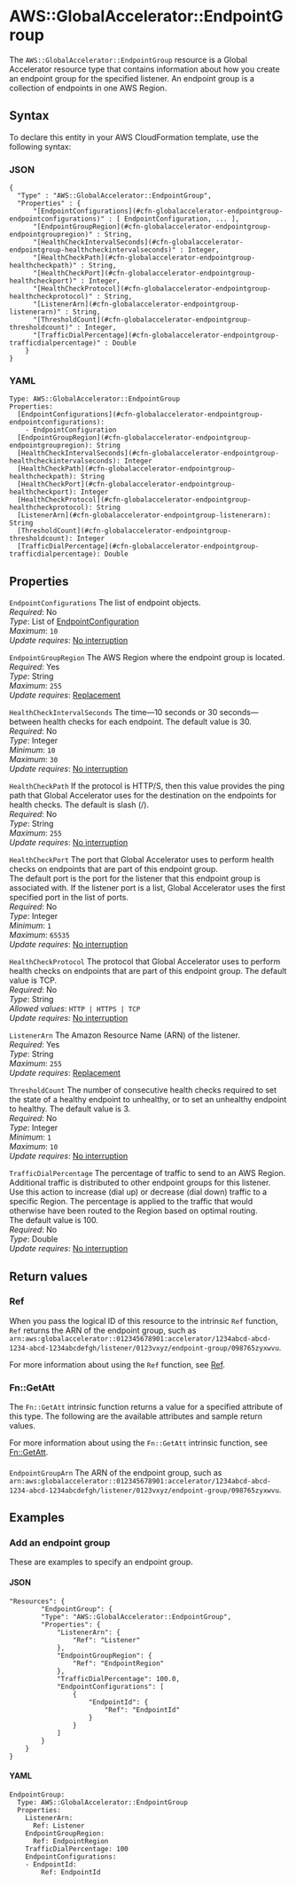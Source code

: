 # AWS::GlobalAccelerator::EndpointGroup<a name="aws-resource-globalaccelerator-endpointgroup"></a>

The `AWS::GlobalAccelerator::EndpointGroup` resource is a Global Accelerator resource type that contains information about how you create an endpoint group for the specified listener\. An endpoint group is a collection of endpoints in one AWS Region\.

## Syntax<a name="aws-resource-globalaccelerator-endpointgroup-syntax"></a>

To declare this entity in your AWS CloudFormation template, use the following syntax:

### JSON<a name="aws-resource-globalaccelerator-endpointgroup-syntax.json"></a>

```
{
  "Type" : "AWS::GlobalAccelerator::EndpointGroup",
  "Properties" : {
      "[EndpointConfigurations](#cfn-globalaccelerator-endpointgroup-endpointconfigurations)" : [ EndpointConfiguration, ... ],
      "[EndpointGroupRegion](#cfn-globalaccelerator-endpointgroup-endpointgroupregion)" : String,
      "[HealthCheckIntervalSeconds](#cfn-globalaccelerator-endpointgroup-healthcheckintervalseconds)" : Integer,
      "[HealthCheckPath](#cfn-globalaccelerator-endpointgroup-healthcheckpath)" : String,
      "[HealthCheckPort](#cfn-globalaccelerator-endpointgroup-healthcheckport)" : Integer,
      "[HealthCheckProtocol](#cfn-globalaccelerator-endpointgroup-healthcheckprotocol)" : String,
      "[ListenerArn](#cfn-globalaccelerator-endpointgroup-listenerarn)" : String,
      "[ThresholdCount](#cfn-globalaccelerator-endpointgroup-thresholdcount)" : Integer,
      "[TrafficDialPercentage](#cfn-globalaccelerator-endpointgroup-trafficdialpercentage)" : Double
    }
}
```

### YAML<a name="aws-resource-globalaccelerator-endpointgroup-syntax.yaml"></a>

```
Type: AWS::GlobalAccelerator::EndpointGroup
Properties: 
  [EndpointConfigurations](#cfn-globalaccelerator-endpointgroup-endpointconfigurations): 
    - EndpointConfiguration
  [EndpointGroupRegion](#cfn-globalaccelerator-endpointgroup-endpointgroupregion): String
  [HealthCheckIntervalSeconds](#cfn-globalaccelerator-endpointgroup-healthcheckintervalseconds): Integer
  [HealthCheckPath](#cfn-globalaccelerator-endpointgroup-healthcheckpath): String
  [HealthCheckPort](#cfn-globalaccelerator-endpointgroup-healthcheckport): Integer
  [HealthCheckProtocol](#cfn-globalaccelerator-endpointgroup-healthcheckprotocol): String
  [ListenerArn](#cfn-globalaccelerator-endpointgroup-listenerarn): String
  [ThresholdCount](#cfn-globalaccelerator-endpointgroup-thresholdcount): Integer
  [TrafficDialPercentage](#cfn-globalaccelerator-endpointgroup-trafficdialpercentage): Double
```

## Properties<a name="aws-resource-globalaccelerator-endpointgroup-properties"></a>

`EndpointConfigurations`  <a name="cfn-globalaccelerator-endpointgroup-endpointconfigurations"></a>
The list of endpoint objects\.  
*Required*: No  
*Type*: List of [EndpointConfiguration](aws-properties-globalaccelerator-endpointgroup-endpointconfiguration.md)  
*Maximum*: `10`  
*Update requires*: [No interruption](https://docs.aws.amazon.com/AWSCloudFormation/latest/UserGuide/using-cfn-updating-stacks-update-behaviors.html#update-no-interrupt)

`EndpointGroupRegion`  <a name="cfn-globalaccelerator-endpointgroup-endpointgroupregion"></a>
The AWS Region where the endpoint group is located\.  
*Required*: Yes  
*Type*: String  
*Maximum*: `255`  
*Update requires*: [Replacement](https://docs.aws.amazon.com/AWSCloudFormation/latest/UserGuide/using-cfn-updating-stacks-update-behaviors.html#update-replacement)

`HealthCheckIntervalSeconds`  <a name="cfn-globalaccelerator-endpointgroup-healthcheckintervalseconds"></a>
The time—10 seconds or 30 seconds—between health checks for each endpoint\. The default value is 30\.  
*Required*: No  
*Type*: Integer  
*Minimum*: `10`  
*Maximum*: `30`  
*Update requires*: [No interruption](https://docs.aws.amazon.com/AWSCloudFormation/latest/UserGuide/using-cfn-updating-stacks-update-behaviors.html#update-no-interrupt)

`HealthCheckPath`  <a name="cfn-globalaccelerator-endpointgroup-healthcheckpath"></a>
If the protocol is HTTP/S, then this value provides the ping path that Global Accelerator uses for the destination on the endpoints for health checks\. The default is slash \(/\)\.  
*Required*: No  
*Type*: String  
*Maximum*: `255`  
*Update requires*: [No interruption](https://docs.aws.amazon.com/AWSCloudFormation/latest/UserGuide/using-cfn-updating-stacks-update-behaviors.html#update-no-interrupt)

`HealthCheckPort`  <a name="cfn-globalaccelerator-endpointgroup-healthcheckport"></a>
The port that Global Accelerator uses to perform health checks on endpoints that are part of this endpoint group\.   
The default port is the port for the listener that this endpoint group is associated with\. If the listener port is a list, Global Accelerator uses the first specified port in the list of ports\.  
*Required*: No  
*Type*: Integer  
*Minimum*: `1`  
*Maximum*: `65535`  
*Update requires*: [No interruption](https://docs.aws.amazon.com/AWSCloudFormation/latest/UserGuide/using-cfn-updating-stacks-update-behaviors.html#update-no-interrupt)

`HealthCheckProtocol`  <a name="cfn-globalaccelerator-endpointgroup-healthcheckprotocol"></a>
The protocol that Global Accelerator uses to perform health checks on endpoints that are part of this endpoint group\. The default value is TCP\.  
*Required*: No  
*Type*: String  
*Allowed values*: `HTTP | HTTPS | TCP`  
*Update requires*: [No interruption](https://docs.aws.amazon.com/AWSCloudFormation/latest/UserGuide/using-cfn-updating-stacks-update-behaviors.html#update-no-interrupt)

`ListenerArn`  <a name="cfn-globalaccelerator-endpointgroup-listenerarn"></a>
The Amazon Resource Name \(ARN\) of the listener\.  
*Required*: Yes  
*Type*: String  
*Maximum*: `255`  
*Update requires*: [Replacement](https://docs.aws.amazon.com/AWSCloudFormation/latest/UserGuide/using-cfn-updating-stacks-update-behaviors.html#update-replacement)

`ThresholdCount`  <a name="cfn-globalaccelerator-endpointgroup-thresholdcount"></a>
The number of consecutive health checks required to set the state of a healthy endpoint to unhealthy, or to set an unhealthy endpoint to healthy\. The default value is 3\.  
*Required*: No  
*Type*: Integer  
*Minimum*: `1`  
*Maximum*: `10`  
*Update requires*: [No interruption](https://docs.aws.amazon.com/AWSCloudFormation/latest/UserGuide/using-cfn-updating-stacks-update-behaviors.html#update-no-interrupt)

`TrafficDialPercentage`  <a name="cfn-globalaccelerator-endpointgroup-trafficdialpercentage"></a>
The percentage of traffic to send to an AWS Region\. Additional traffic is distributed to other endpoint groups for this listener\.   
Use this action to increase \(dial up\) or decrease \(dial down\) traffic to a specific Region\. The percentage is applied to the traffic that would otherwise have been routed to the Region based on optimal routing\.  
The default value is 100\.  
*Required*: No  
*Type*: Double  
*Update requires*: [No interruption](https://docs.aws.amazon.com/AWSCloudFormation/latest/UserGuide/using-cfn-updating-stacks-update-behaviors.html#update-no-interrupt)

## Return values<a name="aws-resource-globalaccelerator-endpointgroup-return-values"></a>

### Ref<a name="aws-resource-globalaccelerator-endpointgroup-return-values-ref"></a>

When you pass the logical ID of this resource to the intrinsic `Ref` function, `Ref` returns the ARN of the endpoint group, such as `arn:aws:globalaccelerator::012345678901:accelerator/1234abcd-abcd-1234-abcd-1234abcdefgh/listener/0123vxyz/endpoint-group/098765zyxwvu`\.

For more information about using the `Ref` function, see [Ref](https://docs.aws.amazon.com/AWSCloudFormation/latest/UserGuide/intrinsic-function-reference-ref.html)\.

### Fn::GetAtt<a name="aws-resource-globalaccelerator-endpointgroup-return-values-fn--getatt"></a>

The `Fn::GetAtt` intrinsic function returns a value for a specified attribute of this type\. The following are the available attributes and sample return values\.

For more information about using the `Fn::GetAtt` intrinsic function, see [Fn::GetAtt](https://docs.aws.amazon.com/AWSCloudFormation/latest/UserGuide/intrinsic-function-reference-getatt.html)\.

#### <a name="aws-resource-globalaccelerator-endpointgroup-return-values-fn--getatt-fn--getatt"></a>

`EndpointGroupArn`  <a name="EndpointGroupArn-fn::getatt"></a>
The ARN of the endpoint group, such as `arn:aws:globalaccelerator::012345678901:accelerator/1234abcd-abcd-1234-abcd-1234abcdefgh/listener/0123vxyz/endpoint-group/098765zyxwvu`\.

## Examples<a name="aws-resource-globalaccelerator-endpointgroup--examples"></a>

### Add an endpoint group<a name="aws-resource-globalaccelerator-endpointgroup--examples--Add_an_endpoint_group"></a>

These are examples to specify an endpoint group\.

#### JSON<a name="aws-resource-globalaccelerator-endpointgroup--examples--Add_an_endpoint_group--json"></a>

```
"Resources": {
        "EndpointGroup": {
        "Type": "AWS::GlobalAccelerator::EndpointGroup",
        "Properties": {
            "ListenerArn": {
                "Ref": "Listener"
            },
            "EndpointGroupRegion": {
                "Ref": "EndpointRegion"
            },
            "TrafficDialPercentage": 100.0,
            "EndpointConfigurations": [
                {
                    "EndpointId": {
                        "Ref": "EndpointId"
                    }
                }
            ]
        }
    }
}
```

#### YAML<a name="aws-resource-globalaccelerator-endpointgroup--examples--Add_an_endpoint_group--yaml"></a>

```
EndpointGroup:
  Type: AWS::GlobalAccelerator::EndpointGroup
  Properties:
    ListenerArn:
      Ref: Listener
    EndpointGroupRegion:
      Ref: EndpointRegion
    TrafficDialPercentage: 100
    EndpointConfigurations:
    - EndpointId:
        Ref: EndpointId
```